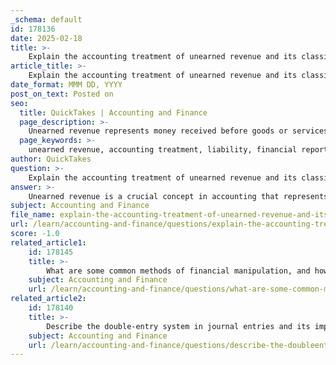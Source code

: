 ```yaml
---
_schema: default
id: 178136
date: 2025-02-18
title: >-
    Explain the accounting treatment of unearned revenue and its classification as a liability.
article_title: >-
    Explain the accounting treatment of unearned revenue and its classification as a liability.
date_format: MMM DD, YYYY
post_on_text: Posted on
seo:
  title: QuickTakes | Accounting and Finance
  page_description: >-
    Unearned revenue represents money received before goods or services are delivered, classified as a liability reflecting future obligations. Its accounting treatment involves initial recognition and transitioning to earned revenue, ensuring compliance with GAAP and accurate financial statements.
  page_keywords: >-
    unearned revenue, accounting treatment, liability, financial reporting, earned revenue, journal entry, cash, obligations, GAAP, matching principle, subscription services, cash flow management, financial position
author: QuickTakes
question: >-
    Explain the accounting treatment of unearned revenue and its classification as a liability.
answer: >-
    Unearned revenue is a crucial concept in accounting that represents money received by a company for goods or services that have not yet been delivered or performed. It is classified as a liability on the balance sheet because it signifies an obligation for the company to provide those goods or services in the future.\n\n### Accounting Treatment of Unearned Revenue\n\n1. **Initial Recognition**: When a company receives payment in advance, it records this amount as unearned revenue. For example, if a customer pays $1,200 for a one-year magazine subscription, the company will make the following journal entry:\n\n   ```plaintext\n   Debit: Cash $1,200\n   Credit: Unearned Revenue $1,200\n   ```\n\n   This entry reflects the increase in cash (an asset) and the creation of a liability (unearned revenue).\n\n2. **Transition to Earned Revenue**: As the company fulfills its obligation by providing the service or delivering the product, it will recognize the revenue. For instance, if the company recognizes $100 of earned revenue each month for the magazine subscription, the journal entry at the end of the first month would be:\n\n   ```plaintext\n   Debit: Unearned Revenue $100\n   Credit: Revenue $100\n   ```\n\n   This entry decreases the liability (unearned revenue) and increases the revenue, reflecting that the service has been performed.\n\n### Classification as a Liability\n\nUnearned revenue is classified as a liability because it represents a future obligation. Until the service is performed or the product is delivered, the company has a responsibility to the customer. This aligns with the matching principle in accounting, which states that expenses should be recognized in the same period as the revenues they help to generate. By recording unearned revenue as a liability, companies ensure that their financial statements accurately reflect their obligations and the timing of revenue recognition.\n\n### Importance in Financial Reporting\n\nProper accounting for unearned revenue is essential for compliance with Generally Accepted Accounting Principles (GAAP). It ensures that financial statements provide a true and fair view of a company's financial position, helping stakeholders make informed decisions. Accurate reporting of unearned revenue also aids in cash flow management, as it highlights the cash received that has not yet been earned.\n\nIn summary, unearned revenue is a liability that reflects money received in advance for services or products not yet delivered. It is recorded as a liability until the service is performed, at which point it is recognized as earned revenue, ensuring compliance with accounting principles and accurate financial reporting.
subject: Accounting and Finance
file_name: explain-the-accounting-treatment-of-unearned-revenue-and-its-classification-as-a-liability.md
url: /learn/accounting-and-finance/questions/explain-the-accounting-treatment-of-unearned-revenue-and-its-classification-as-a-liability
score: -1.0
related_article1:
    id: 178145
    title: >-
        What are some common methods of financial manipulation, and how can internal controls prevent them?
    subject: Accounting and Finance
    url: /learn/accounting-and-finance/questions/what-are-some-common-methods-of-financial-manipulation-and-how-can-internal-controls-prevent-them
related_article2:
    id: 178140
    title: >-
        Describe the double-entry system in journal entries and its importance for financial reporting.
    subject: Accounting and Finance
    url: /learn/accounting-and-finance/questions/describe-the-doubleentry-system-in-journal-entries-and-its-importance-for-financial-reporting
---
```


&nbsp;